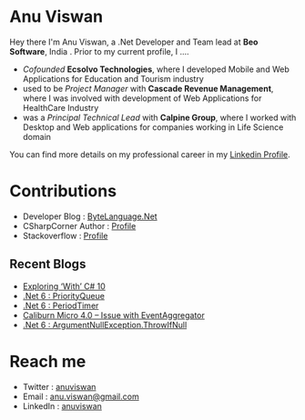 # Anu Viswan

Hey there I'm Anu Viswan, a .Net Developer and Team lead at **Beo Software**, India .  Prior to my current profile, I ....

* _Cofounded_ **Ecsolvo Technologies**, where I developed Mobile and Web Applications for Education and Tourism industry
* used to be _Project Manager_ with **Cascade Revenue Management**, where I was involved with development of Web Applications for HealthCare Industry
* was a _Principal Technical Lead_ with **Calpine Group**, where I worked with Desktop and Web applications for companies working in Life Science domain

You can find more details on my professional career in my [Linkedin Profile](https://www.linkedin.com/in/anuviswan/). 

# Contributions
* Developer Blog : [ByteLanguage.Net](http://www.bytelanguage.net)
* CSharpCorner Author : [Profile](https://www.c-sharpcorner.com/members/anu.viswan)
* Stackoverflow : [Profile](https://stackoverflow.com/users/7299782/anu-viswan)

## Recent Blogs
<!-- BLOGPOSTS:START -->
- [Exploring ‘With’ C# 10](https://bytelanguage.net/2021/11/10/exploring-with-c-10/)
- [.Net 6 : PriorityQueue](https://bytelanguage.net/2021/10/29/net-6-priorityqueue/)
- [.Net 6 : PeriodTimer](https://bytelanguage.net/2021/10/17/net-6-periodtimer/)
- [Caliburn Micro 4.0 – Issue with EventAggregator](https://bytelanguage.net/2021/10/15/caliburn-micro-4-0-issue-with-eventaggregator/)
- [.Net 6 : ArgumentNullException.ThrowIfNull](https://bytelanguage.net/2021/10/13/net-6-argumentnullexception-throwifnull/)
<!-- BLOGPOSTS:END -->

# Reach me
* Twitter : [anuviswan](https://twitter.com/anuviswan)
* Email : anu.viswan@gmail.com
* LinkedIn : [anuviswan](https://www.linkedin.com/in/anuviswan/)


